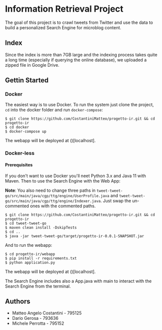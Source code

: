 # Information Retrieval Project
The goal of this project is to crawl tweets from Twitter and use the data to build a personalized Search Engine for microblog content.

## Index

Since the index is more than 7GB large and the indexing process takes quite a long time (especially if querying the online database), we uploaded a zipped file in Google Drive.

## Gettin Started

### Docker
The easiest way is to use Docker. To run the system just clone the project, `cd` into the docker folder and run `docker-compose`:

```
$ git clone https://github.com/CostantiniMatteo/progetto-ir.git && cd progetto-ir
$ cd docker
$ docker-compose up
```

The webapp will be deployed at ()[localhost].

### Docker-less

#### Prerequisites

If you don't want to use Docker you'll neet Python 3.x and Java 11 with Maven.
Then to use the Search Engine with the Web App:

**Note**: You also need to change three paths in `tweet-tweet-go/src/main/java/cgp/ttg/engine/UserProfile.java` and `tweet-tweet-go/src/main/java/cgp/ttg/engine/Indexer.java`. Just swap the un-commented ones with the commented paths.

```
$ git clone https://github.com/CostantiniMatteo/progetto-ir.git && cd progetto-ir
$ cd tweet-tweet-go
$ maven clean install -DskipTests
$ cd ..
$ java -jar tweet-tweet-go/target/progetto-ir-0.0.1-SNAPSHOT.jar
```

And to run the webapp:
```
$ cd progetto-ir/webapp
$ pip install -r requirements.txt
$ python application.py
```

The webapp will be deployed at ()[localhost].

The Search Engine includes also a App.java with main to interact with the Search Engine from the terminal.

## Authors
* Matteo Angelo Costantini - 795125
* Dario Gerosa - 793636
* Michele Perrotta - 795152
